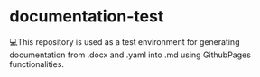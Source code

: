 # documentation-test
:computer:This repository is used as a test environment for generating documentation from .docx and .yaml into .md using GithubPages functionalities.
